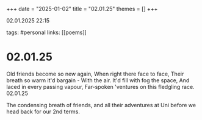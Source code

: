 +++
date = "2025-01-02"
title = "02.01.25"
themes = []
+++

02.01.2025 22:15

tags: #personal
links: [[poems]]

# 02.01.25

Old friends become so new again,
When right there face to face,
Their breath so warm it'd bargain -
With the air. It'd fill with fog the space,
And laced in every passing vapour,
Far-spoken 'ventures on this fledgling race.
02.01.25

The condensing breath of friends, and all their adventures at Uni before we head back for our 2nd terms.